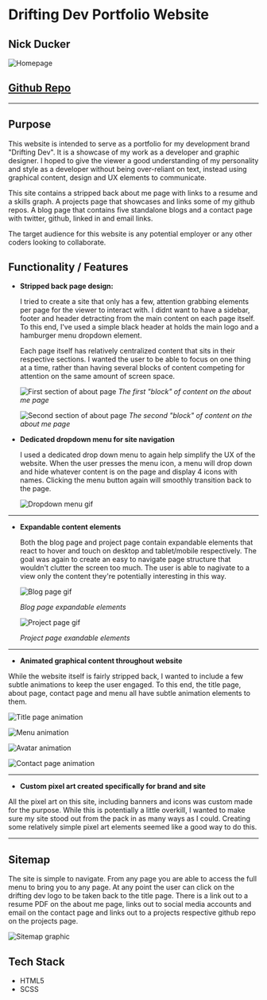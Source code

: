 # Drifting Dev Portfolio Website
## Nick Ducker

![Homepage](/docs/titlepage.png)

## [Github Repo](https://github.com/nick-ducker/portfolio-1)

***

## Purpose

This website is intended to serve as a portfolio for my development brand "Drifting Dev". It is a showcase of my work as a developer and graphic designer. I hoped to give the viewer a good understanding of my personality and style as a developer without being over-reliant on text, instead using graphical content, design and UX elements to communicate. 

This site contains a stripped back about me page with links to a resume and a skills graph. A projects page that showcases and links some of my github repos. A blog page that contains five standalone blogs and a contact page with twitter, github, linked in and email links. 

The target audience for this website is any potential employer or any other coders looking to collaborate.

## Functionality / Features 
  * **Stripped back page design:**
      
      I tried to create a site that only has a few, attention grabbing elements per page for the viewer to interact with. I didnt want to have a sidebar, footer and header detracting from the main content on each page itself. To this end, I've used a simple black header at holds the main logo and a hamburger menu dropdown element. 

      Each page itself has relatively centralized content that sits in their respective sections. I wanted the user to be able to focus on one thing at a time, rather than having several blocks of content competing for attention on the same amount of screen space.

      ![First section of about page](docs/aboutpage1.png)
      _The first "block" of content on the about me page_

      ![Second section of about page](docs/aboutpage2.png)
      _The second "block" of content on the about me page_

  * **Dedicated dropdown menu for site navigation**

      I used a dedicated drop down menu to again help simplify the UX of the website. When the user presses the menu icon, a menu will drop down and hide whatever content is on the page and display 4 icons with names. Clicking the menu button again will smoothly transition back to the page.

     ![Dropdown menu gif](docs/menugif.gif) 

  ***

  * **Expandable content elements**

    Both the blog page and project page contain expandable elements that react to hover and touch on desktop and tablet/mobile respectively. The goal was again to create an easy to navigate page structure that wouldn't clutter the screen too much. The user is able to nagivate to a view only the content they're potentially interesting in this way. 

    ![Blog page gif](docs/bloggif.gif)

    _Blog page expandable elements_

    ![Project page gif](docs/projectgif.gif)

    _Project page exandable elements_

  ***

  * **Animated graphical content throughout website**

  While the website itself is fairly stripped back, I wanted to include a few subtle animations to keep the user engaged. To this end, the title page, about page, contact page and menu all have subtle animation elements to them. 

  ![Title page animation](docs/titleanimation.gif)

  ![Menu animation](docs/menuanimation.gif)

  ![Avatar animation](docs/avataranimation.gif)

  ![Contact page animation](docs/connectanimations.gif)

  ***

  * **Custom pixel art created specifically for brand and site**

  All the pixel art on this site, including banners and icons was custom made for the purpose. While this is potentially a little overkill, I wanted to make sure my site stood out from the pack in as many ways as I could. Creating some relatively simple pixel art elements seemed like a good way to do this.

  * ****

## Sitemap

The site is simple to navigate. From any page you are able to access the full menu to bring you to any page. At any point the user can click on the drifting dev logo to be taken back to the title page. There is a link out to a resume PDF on the about me page, links out to social media accounts and email on the contact page and links out to a projects respective github repo on the projects page.

![Sitemap graphic](docs/Sitemap.png)

## Tech Stack

* HTML5
* SCSS